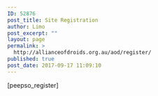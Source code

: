 ```yaml
---
ID: 52876
post_title: Site Registration
author: Limo
post_excerpt: ""
layout: page
permalink: >
  http://allianceofdroids.org.au/aod/register/
published: true
post_date: 2017-09-17 11:09:10
---
```

[peepso_register]